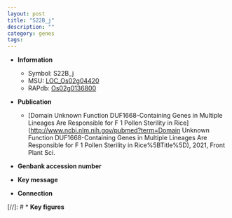 ```yaml
---
layout: post
title: "S22B_j"
description: ""
category: genes
tags: 
---
```


* **Information**  
    + Symbol: S22B_j  
    + MSU: [LOC_Os02g04420](http://rice.uga.edu/cgi-bin/ORF_infopage.cgi?orf=LOC_Os02g04420)  
    + RAPdb: [Os02g0136800](https://rapdb.dna.affrc.go.jp/locus/?name=Os02g0136800)  

* **Publication**  
    + [Domain Unknown Function DUF1668-Containing Genes in Multiple Lineages Are Responsible for F 1 Pollen Sterility in Rice](http://www.ncbi.nlm.nih.gov/pubmed?term=Domain Unknown Function DUF1668-Containing Genes in Multiple Lineages Are Responsible for F 1 Pollen Sterility in Rice%5BTitle%5D), 2021, Front Plant Sci.

* **Genbank accession number**  

* **Key message**  

* **Connection**  

[//]: # * **Key figures**  


